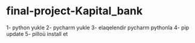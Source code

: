 # final-project-Kapital_bank


1- python yukle
2- pycharm yukle
3- elaqelendir pycharm pythonla
4- pip update
5- pilloü install et
